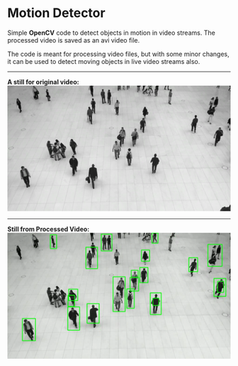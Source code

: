 # Motion Detector

Simple **OpenCV** code to detect objects in motion in video streams.
The processed video is saved as an avi video file.

The code is meant for processing video files, but with some minor changes, it can be used to detect moving objects in live video streams also.

---

**A still for original video:**
![Original](still_original.png)

---

**Still from Processed Video:**
![Detected](still_processed.png)
